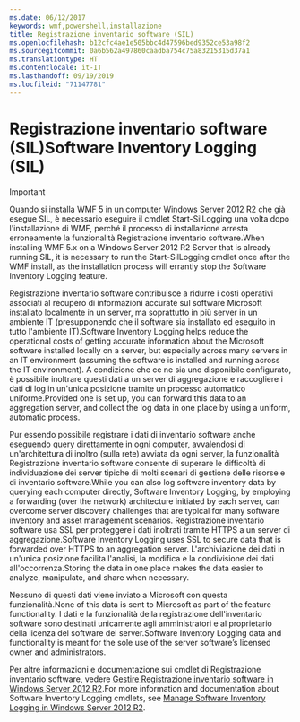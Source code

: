 ```yaml
---
ms.date: 06/12/2017
keywords: wmf,powershell,installazione
title: Registrazione inventario software (SIL)
ms.openlocfilehash: b12cfc4ae1e505bbc4d47596bed9352ce53a98f2
ms.sourcegitcommit: 0a6b562a497860caadba754c75a83215315d37a1
ms.translationtype: HT
ms.contentlocale: it-IT
ms.lasthandoff: 09/19/2019
ms.locfileid: "71147781"
---
```

# <a name="software-inventory-logging-sil"></a><span data-ttu-id="e8d81-103">Registrazione inventario software (SIL)</span><span class="sxs-lookup"><span data-stu-id="e8d81-103">Software Inventory Logging (SIL)</span></span>

> [!IMPORTANT]
> <span data-ttu-id="e8d81-104">Quando si installa WMF 5 in un computer Windows Server 2012 R2 che già esegue SIL, è necessario eseguire il cmdlet Start-SilLogging una volta dopo l'installazione di WMF, perché il processo di installazione arresta erroneamente la funzionalità Registrazione inventario software.</span><span class="sxs-lookup"><span data-stu-id="e8d81-104">When installing WMF 5.x on a Windows Server 2012 R2 Server that is already running SIL, it is necessary to run the Start-SilLogging cmdlet once after the WMF install, as the installation process will errantly stop the Software Inventory Logging feature.</span></span>

<span data-ttu-id="e8d81-105">Registrazione inventario software contribuisce a ridurre i costi operativi associati al recupero di informazioni accurate sul software Microsoft installato localmente in un server, ma soprattutto in più server in un ambiente IT (presupponendo che il software sia installato ed eseguito in tutto l'ambiente IT).</span><span class="sxs-lookup"><span data-stu-id="e8d81-105">Software Inventory Logging helps reduce the operational costs of getting accurate information about the Microsoft software installed locally on a server, but especially across many servers in an IT environment (assuming the software is installed and running across the IT environment).</span></span> <span data-ttu-id="e8d81-106">A condizione che ce ne sia uno disponibile configurato, è possibile inoltrare questi dati a un server di aggregazione e raccogliere i dati di log in un'unica posizione tramite un processo automatico uniforme.</span><span class="sxs-lookup"><span data-stu-id="e8d81-106">Provided one is set up, you can forward this data to an aggregation server, and collect the log data in one place by using a uniform, automatic process.</span></span>

<span data-ttu-id="e8d81-107">Pur essendo possibile registrare i dati di inventario software anche eseguendo query direttamente in ogni computer, avvalendosi di un'architettura di inoltro (sulla rete) avviata da ogni server, la funzionalità Registrazione inventario software consente di superare le difficoltà di individuazione dei server tipiche di molti scenari di gestione delle risorse e di inventario software.</span><span class="sxs-lookup"><span data-stu-id="e8d81-107">While you can also log software inventory data by querying each computer directly, Software Inventory Logging, by employing a forwarding (over the network) architecture initiated by each server, can overcome server discovery challenges that are typical for many software inventory and asset management scenarios.</span></span> <span data-ttu-id="e8d81-108">Registrazione inventario software usa SSL per proteggere i dati inoltrati tramite HTTPS a un server di aggregazione.</span><span class="sxs-lookup"><span data-stu-id="e8d81-108">Software Inventory Logging uses SSL to secure data that is forwarded over HTTPS to an aggregation server.</span></span> <span data-ttu-id="e8d81-109">L'archiviazione dei dati in un'unica posizione facilita l'analisi, la modifica e la condivisione dei dati all'occorrenza.</span><span class="sxs-lookup"><span data-stu-id="e8d81-109">Storing the data in one place makes the data easier to analyze, manipulate, and share when necessary.</span></span>

<span data-ttu-id="e8d81-110">Nessuno di questi dati viene inviato a Microsoft con questa funzionalità.</span><span class="sxs-lookup"><span data-stu-id="e8d81-110">None of this data is sent to Microsoft as part of the feature functionality.</span></span> <span data-ttu-id="e8d81-111">I dati e la funzionalità della registrazione dell'inventario software sono destinati unicamente agli amministratori e al proprietario della licenza del software del server.</span><span class="sxs-lookup"><span data-stu-id="e8d81-111">Software Inventory Logging data and functionality is meant for the sole use of the server software’s licensed owner and administrators.</span></span>

<span data-ttu-id="e8d81-112">Per altre informazioni e documentazione sui cmdlet di Registrazione inventario software, vedere [Gestire Registrazione inventario software in Windows Server 2012 R2](/previous-versions/windows/it-pro/windows-server-2012-R2-and-2012/dn383584(v=ws.11)).</span><span class="sxs-lookup"><span data-stu-id="e8d81-112">For more information and documentation about Software Inventory Logging cmdlets, see [Manage Software Inventory Logging in Windows Server 2012 R2](/previous-versions/windows/it-pro/windows-server-2012-R2-and-2012/dn383584(v=ws.11)).</span></span>
